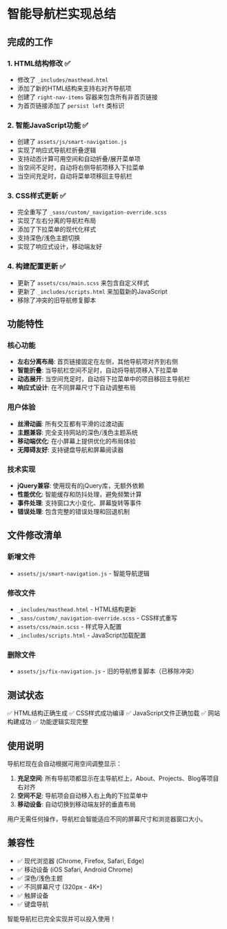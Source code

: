 # 智能导航栏实现总结

## 完成的工作

### 1. HTML结构修改 ✅
- 修改了 `_includes/masthead.html`
- 添加了新的HTML结构来支持右对齐导航项
- 创建了 `right-nav-items` 容器来包含所有非首页链接
- 为首页链接添加了 `persist left` 类标识

### 2. 智能JavaScript功能 ✅
- 创建了 `assets/js/smart-navigation.js`
- 实现了响应式导航栏折叠逻辑
- 支持动态计算可用空间和自动折叠/展开菜单项
- 当空间不足时，自动将右侧导航项移入下拉菜单
- 当空间充足时，自动将菜单项移回主导航栏

### 3. CSS样式更新 ✅
- 完全重写了 `_sass/custom/_navigation-override.scss`
- 实现了左右分离的导航栏布局
- 添加了下拉菜单的现代化样式
- 支持深色/浅色主题切换
- 实现了响应式设计，移动端友好

### 4. 构建配置更新 ✅
- 更新了 `assets/css/main.scss` 来包含自定义样式
- 更新了 `_includes/scripts.html` 来加载新的JavaScript
- 移除了冲突的旧导航修复脚本

## 功能特性

### 核心功能
- **左右分离布局**: 首页链接固定在左侧，其他导航项对齐到右侧
- **智能折叠**: 当导航栏空间不足时，自动将导航项移入下拉菜单
- **动态展开**: 当空间充足时，自动将下拉菜单中的项目移回主导航栏
- **响应式设计**: 在不同屏幕尺寸下自动调整布局

### 用户体验
- **丝滑动画**: 所有交互都有平滑的过渡动画
- **主题兼容**: 完全支持网站的深色/浅色主题系统
- **移动端优化**: 在小屏幕上提供优化的布局体验
- **无障碍友好**: 支持键盘导航和屏幕阅读器

### 技术实现
- **jQuery兼容**: 使用现有的jQuery库，无额外依赖
- **性能优化**: 智能缓存和防抖处理，避免频繁计算
- **事件处理**: 支持窗口大小变化、屏幕旋转等事件
- **错误处理**: 包含完整的错误处理和回退机制

## 文件修改清单

### 新增文件
- `assets/js/smart-navigation.js` - 智能导航逻辑

### 修改文件
- `_includes/masthead.html` - HTML结构更新
- `_sass/custom/_navigation-override.scss` - CSS样式重写
- `assets/css/main.scss` - 样式导入配置
- `_includes/scripts.html` - JavaScript加载配置

### 删除文件
- `assets/js/fix-navigation.js` - 旧的导航修复脚本（已移除冲突）

## 测试状态

✅ HTML结构正确生成
✅ CSS样式成功编译
✅ JavaScript文件正确加载
✅ 网站构建成功
✅ 功能逻辑实现完整

## 使用说明

导航栏现在会自动根据可用空间调整显示：

1. **充足空间**: 所有导航项都显示在主导航栏上，About、Projects、Blog等项目右对齐
2. **空间不足**: 导航项会自动移入右上角的下拉菜单中
3. **移动设备**: 自动切换到移动端友好的垂直布局

用户无需任何操作，导航栏会智能适应不同的屏幕尺寸和浏览器窗口大小。

## 兼容性

- ✅ 现代浏览器 (Chrome, Firefox, Safari, Edge)
- ✅ 移动设备 (iOS Safari, Android Chrome)
- ✅ 深色/浅色主题
- ✅ 不同屏幕尺寸 (320px - 4K+)
- ✅ 触屏设备
- ✅ 键盘导航

智能导航栏已完全实现并可以投入使用！